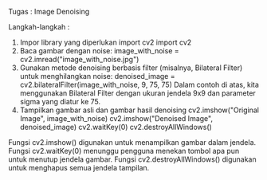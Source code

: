 Tugas : Image Denoising

Langkah-langkah : 
1. Impor library yang diperlukan import cv2
import cv2
2. Baca gambar dengan noise:
image_with_noise = cv2.imread("image_with_noise.jpg")
3. Gunakan metode denoising berbasis filter (misalnya, Bilateral Filter) untuk menghilangkan noise:
denoised_image = cv2.bilateralFilter(image_with_noise, 9, 75, 75)
Dalam contoh di atas, kita menggunakan Bilateral Filter dengan ukuran jendela 9x9 dan parameter sigma yang diatur ke 75.
4. Tampilkan gambar asli dan gambar hasil denoising
cv2.imshow("Original Image", image_with_noise)
cv2.imshow("Denoised Image", denoised_image)
cv2.waitKey(0)
cv2.destroyAllWindows()

Fungsi cv2.imshow() digunakan untuk menampilkan gambar dalam jendela. Fungsi cv2.waitKey(0) menunggu pengguna menekan tombol apa pun untuk menutup jendela gambar. Fungsi cv2.destroyAllWindows() digunakan untuk menghapus semua jendela tampilan.

